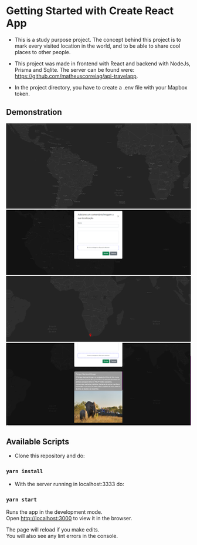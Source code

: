 # Getting Started with Create React App

- This is a study purpose project.
  The concept behind this project is to mark every visited location in the world, and to be
  able to share cool places to other people.

- This project was made in frontend with React and backend with NodeJs, Prisma and Sqlite.
  The server can be found were: <https://github.com/matheuscorreiag/api-travelapp>.

- In the project directory, you have to create a .env file with your Mapbox token.

## Demonstration

![Inicial Page](https://github.com/matheuscorreiag/travel-app/blob/master/examples/inicial.png)
![Modal](https://github.com/matheuscorreiag/travel-app/blob/master/examples/modal.png)
![New location](https://github.com/matheuscorreiag/travel-app/blob/master/examples/localsalvo.png)
![Saved Card](https://github.com/matheuscorreiag/travel-app/blob/master/examples/cardsalvo.png)

## Available Scripts

- Clone this repository and do:

### `yarn install`

- With the server running in localhost:3333 do:

### `yarn start`

Runs the app in the development mode.\
Open [http://localhost:3000](http://localhost:3000) to view it in the browser.

The page will reload if you make edits.\
You will also see any lint errors in the console.
